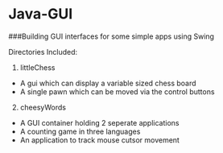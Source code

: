# Java-GUI
###Building GUI interfaces for some simple apps using Swing


Directories Included:  
 1. littleChess  
  * A gui which can display a variable sized chess board  
  * A single pawn which can be moved via the control buttons  
 2. cheesyWords  
  * A GUI container holding 2 seperate applications  
  * A counting game in three languages  
  * An application to track mouse cutsor movement  
